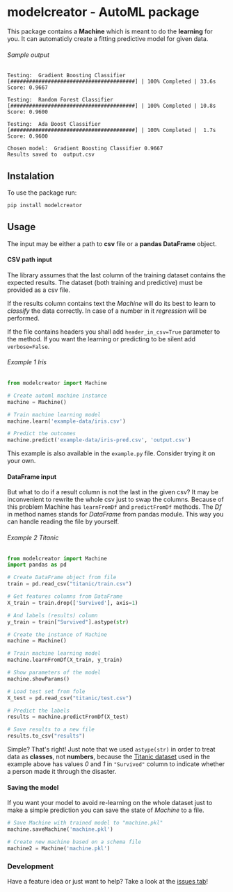 # modelcreator - AutoML package

This package contains a **Machine** which is meant to do the **learning** for you. It can automaticly create a fitting predictive model for given data.

###### Sample output

```
Testing:  Gradient Boosting Classifier
[########################################] | 100% Completed | 33.6s
Score: 0.9667

Testing:  Random Forest Classifier
[########################################] | 100% Completed | 10.8s
Score: 0.9600

Testing:  Ada Boost Classifier
[########################################] | 100% Completed |  1.7s
Score: 0.9600

Chosen model:  Gradient Boosting Classifier 0.9667
Results saved to  output.csv
```

## Instalation

To use the package run:

```bash
pip install modelcreator
```

## Usage

The input may be either a path to **csv** file or a **pandas DataFrame** object.

#### CSV path input

The library assumes that the last column of the training dataset contains the expected results. The dataset (both training and predictive) must be provided as a csv file.

If the results column contains text the _Machine_ will do its best to learn to _classify_ the data correctly. In case of a number in it _regression_ will be performed.

If the file contains headers you shall add `header_in_csv=True` parameter to the method. If you want the learning or predicting to be silent add `verbose=False`.

###### Example 1 _Iris_

```python
from modelcreator import Machine

# Create automl machine instance
machine = Machine()

# Train machine learning model
machine.learn('example-data/iris.csv')

# Predict the outcomes
machine.predict('example-data/iris-pred.csv', 'output.csv')
```

This example is also available in the `example.py` file. Consider trying it on your own.

#### DataFrame input

But what to do if a result column is not the last in the given csv? It may be inconvenient to rewrite the whole csv just to swap the columns. Because of this problem Machine has `learnFromDf` and `predictFromDf` methods. The _Df_ in method names stands for _DataFrame_ from pandas module. This way you can handle reading the file by yourself.

###### Example 2 _Titanic_

```python
from modelcreator import Machine
import pandas as pd

# Create DataFrame object from file
train = pd.read_csv("titanic/train.csv")

# Get features columns from DataFrame
X_train = train.drop(['Survived'], axis=1)

# And labels (results) column
y_train = train["Survived"].astype(str)

# Create the instance of Machine
machine = Machine()

# Train machine learning model
machine.learnFromDf(X_train, y_train)

# Show parameters of the model
machine.showParams()

# Load test set from fole
X_test = pd.read_csv("titanic/test.csv")

# Predict the labels
results = machine.predictFromDf(X_test)

# Save results to a new file
results.to_csv("results")
```

Simple? That's right! Just note that we used `astype(str)` in order to treat data as **classes**, not **numbers**, because the [Titanic dataset](https://www.kaggle.com/c/titanic) used in the example above has values _0_ and _1_ in `"Survived"` column to indicate whether a person made it through the disaster.

#### Saving the model

If you want your model to avoid re-learning on the whole dataset just to make a simple prediction you can save the state of _Machine_ to a file.

```python
# Save Machine with trained model to "machine.pkl"
machine.saveMachine('machine.pkl')

# Create new machine based on a schema file
machine2 = Machine('machine.pkl')
```

### Development

Have a feature idea or just want to help? Take a look at the [issues tab](https://github.com/BartekPog/modelcreator/issues)!
